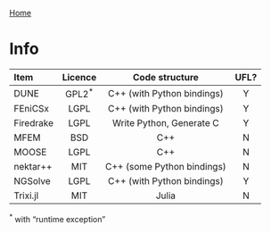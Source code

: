 [Home](../readme)

# Info

| Item      | Licence  |       Code structure       | UFL?  |
| :-------- | :------: | :------------------------: | :---: |
| DUNE      | GPL2$^*$ | C++ (with Python bindings) |   Y   |
| FEniCSx   |   LGPL   | C++ (with Python bindings) |   Y   |
| Firedrake |   LGPL   |  Write Python, Generate C  |   Y   |
| MFEM      |   BSD    |            C++             |   N   |
| MOOSE     |   LGPL   |            C++             |   N   |
| nektar++  |   MIT    | C++ (some Python bindings) |   N   |
| NGSolve   |   LGPL   | C++ (with Python bindings) |   Y   |
| Trixi.jl  |   MIT    |           Julia            |   N   |

$^*$ with “runtime exception”